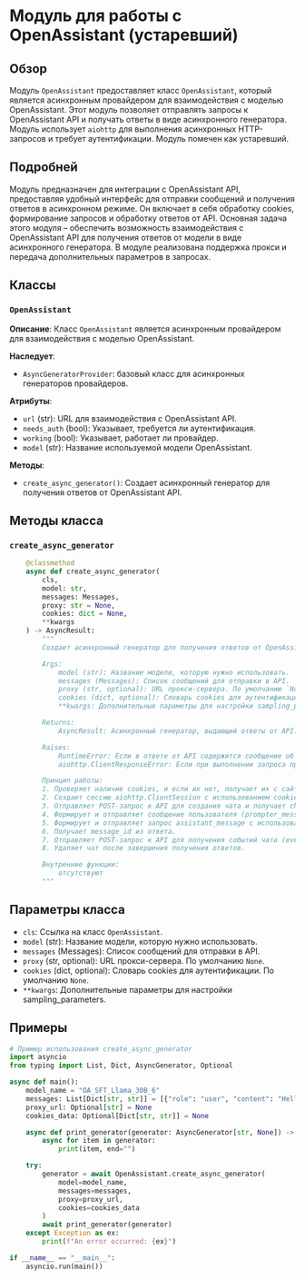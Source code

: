 # Модуль для работы с OpenAssistant (устаревший)

## Обзор

Модуль `OpenAssistant` предоставляет класс `OpenAssistant`, который является асинхронным провайдером для взаимодействия с моделью OpenAssistant. Этот модуль позволяет отправлять запросы к OpenAssistant API и получать ответы в виде асинхронного генератора. Модуль использует `aiohttp` для выполнения асинхронных HTTP-запросов и требует аутентификации.
Модуль помечен как устаревший.

## Подробней

Модуль предназначен для интеграции с OpenAssistant API, предоставляя удобный интерфейс для отправки сообщений и получения ответов в асинхронном режиме. Он включает в себя обработку cookies, формирование запросов и обработку ответов от API.
Основная задача этого модуля – обеспечить возможность взаимодействия с OpenAssistant API для получения ответов от модели в виде асинхронного генератора.
В модуле реализована поддержка прокси и передача дополнительных параметров в запросах.

## Классы

### `OpenAssistant`

**Описание**: Класс `OpenAssistant` является асинхронным провайдером для взаимодействия с моделью OpenAssistant.

**Наследует**:
- `AsyncGeneratorProvider`: базовый класс для асинхронных генераторов провайдеров.

**Атрибуты**:
- `url` (str): URL для взаимодействия с OpenAssistant API.
- `needs_auth` (bool): Указывает, требуется ли аутентификация.
- `working` (bool): Указывает, работает ли провайдер.
- `model` (str): Название используемой модели OpenAssistant.

**Методы**:
- `create_async_generator()`: Создает асинхронный генератор для получения ответов от OpenAssistant API.

## Методы класса

### `create_async_generator`

```python
    @classmethod
    async def create_async_generator(
        cls,
        model: str,
        messages: Messages,
        proxy: str = None,
        cookies: dict = None,
        **kwargs
    ) -> AsyncResult:
        """
        Создает асинхронный генератор для получения ответов от OpenAssistant API.

        Args:
            model (str): Название модели, которую нужно использовать.
            messages (Messages): Список сообщений для отправки в API.
            proxy (str, optional): URL прокси-сервера. По умолчанию `None`.
            cookies (dict, optional): Словарь cookies для аутентификации. По умолчанию `None`.
            **kwargs: Дополнительные параметры для настройки sampling_parameters.

        Returns:
            AsyncResult: Асинхронный генератор, выдающий ответы от API.

        Raises:
            RuntimeError: Если в ответе от API содержится сообщение об ошибке.
            aiohttp.ClientResponseError: Если при выполнении запроса произошла HTTP-ошибка.

        Принцип работы:
        1. Проверяет наличие cookies, и если их нет, получает их с сайта open-assistant.io.
        2. Создает сессию aiohttp.ClientSession с использованием cookies и заголовков User-Agent.
        3. Отправляет POST-запрос к API для создания чата и получает chat_id.
        4. Формирует и отправляет сообщение пользователя (prompter_message) с использованием полученного chat_id и форматированного списка сообщений. Получает parent_id.
        5. Формирует и отправляет запрос assistant_message с использованием chat_id, parent_id, model и sampling_parameters.
        6. Получает message_id из ответа.
        7. Отправляет POST-запрос к API для получения событий чата (events) и генерирует ответы на основе полученных токенов.
        8. Удаляет чат после завершения получения ответов.

        Внутренние функции:
            отсутствуют
        """
```

## Параметры класса

- `cls`: Ссылка на класс `OpenAssistant`.
- `model` (str): Название модели, которую нужно использовать.
- `messages` (Messages): Список сообщений для отправки в API.
- `proxy` (str, optional): URL прокси-сервера. По умолчанию `None`.
- `cookies` (dict, optional): Словарь cookies для аутентификации. По умолчанию `None`.
- `**kwargs`: Дополнительные параметры для настройки sampling_parameters.

## Примеры

```python
# Пример использования create_async_generator
import asyncio
from typing import List, Dict, AsyncGenerator, Optional

async def main():
    model_name = "OA_SFT_Llama_30B_6"
    messages: List[Dict[str, str]] = [{"role": "user", "content": "Hello, how are you?"}]
    proxy_url: Optional[str] = None
    cookies_data: Optional[Dict[str, str]] = None

    async def print_generator(generator: AsyncGenerator[str, None]) -> None:
        async for item in generator:
            print(item, end="")

    try:
        generator = await OpenAssistant.create_async_generator(
            model=model_name,
            messages=messages,
            proxy=proxy_url,
            cookies=cookies_data
        )
        await print_generator(generator)
    except Exception as ex:
        print(f"An error occurred: {ex}")

if __name__ == "__main__":
    asyncio.run(main())